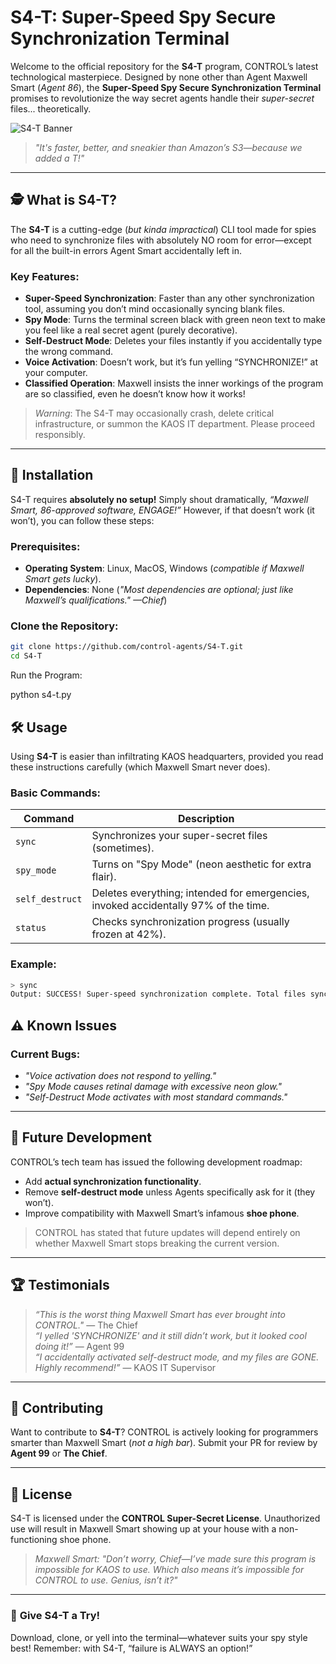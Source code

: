# **S4-T: Super-Speed Spy Secure Synchronization Terminal**

Welcome to the official repository for the **S4-T** program, CONTROL’s latest technological masterpiece. Designed by none other than Agent Maxwell Smart (*Agent 86*), the **Super-Speed Spy Secure Synchronization Terminal** promises to revolutionize the way secret agents handle their *super-secret* files... theoretically.  

![S4-T Banner](https://upload.wikimedia.org/wikipedia/commons/a/a7/Get_smart_logo.png)  
> *"It's faster, better, and sneakier than Amazon’s S3—because we added a T!"*

---

## 🕵️ **What is S4-T?**

The **S4-T** is a cutting-edge (*but kinda impractical*) CLI tool made for spies who need to synchronize files with absolutely NO room for error—except for all the built-in errors Agent Smart accidentally left in.

### Key Features:
- **Super-Speed Synchronization**: Faster than any other synchronization tool, assuming you don’t mind occasionally syncing blank files.  
- **Spy Mode**: Turns the terminal screen black with green neon text to make you feel like a real secret agent (purely decorative).  
- **Self-Destruct Mode**: Deletes your files instantly if you accidentally type the wrong command.  
- **Voice Activation**: Doesn’t work, but it’s fun yelling “SYNCHRONIZE!” at your computer.  
- **Classified Operation**: Maxwell insists the inner workings of the program are so classified, even he doesn’t know how it works!  

> *Warning*: The S4-T may occasionally crash, delete critical infrastructure, or summon the KAOS IT department. Please proceed responsibly.

---

## 🚀 **Installation**

S4-T requires **absolutely no setup!** Simply shout dramatically, *“Maxwell Smart, 86-approved software, ENGAGE!”* However, if that doesn’t work (it won’t), you can follow these steps:

### Prerequisites:
- **Operating System**: Linux, MacOS, Windows (*compatible if Maxwell Smart gets lucky*).  
- **Dependencies**: None (*"Most dependencies are optional; just like Maxwell’s qualifications." —Chief*)

### Clone the Repository:
```bash
git clone https://github.com/control-agents/S4-T.git
cd S4-T
```

Run the Program:

python s4-t.py


## 🛠️ **Usage**

Using **S4-T** is easier than infiltrating KAOS headquarters, provided you read these instructions carefully (which Maxwell Smart never does).

### Basic Commands:
| **Command**             | **Description**                                         |
|--------------------------|---------------------------------------------------------|
| `sync`                  | Synchronizes your super-secret files (sometimes).       |
| `spy_mode`              | Turns on "Spy Mode" (neon aesthetic for extra flair).   |
| `self_destruct`         | Deletes everything; intended for emergencies, invoked accidentally 97% of the time. |
| `status`                | Checks synchronization progress (usually frozen at 42%).|

### Example:
```bash
> sync
Output: SUCCESS! Super-speed synchronization complete. Total files synchronized: 0
```

## ⚠️ **Known Issues**

### Current Bugs:
- *"Voice activation does not respond to yelling."*  
- *"Spy Mode causes retinal damage with excessive neon glow."*  
- *"Self-Destruct Mode activates with most standard commands."*  

---

## 🤖 **Future Development**

CONTROL’s tech team has issued the following development roadmap:  
- Add **actual synchronization functionality**.  
- Remove **self-destruct mode** unless Agents specifically ask for it (they won’t).  
- Improve compatibility with Maxwell Smart’s infamous **shoe phone**.

> CONTROL has stated that future updates will depend entirely on whether Maxwell Smart stops breaking the current version.

---

## 🏆 **Testimonials**

> *“This is the worst thing Maxwell Smart has ever brought into CONTROL."* — The Chief  
> *“I yelled 'SYNCHRONIZE' and it still didn’t work, but it looked cool doing it!”* — Agent 99  
> *“I accidentally activated self-destruct mode, and my files are GONE. Highly recommend!”* — KAOS IT Supervisor  

---

## 📜 **Contributing**

Want to contribute to **S4-T**? CONTROL is actively looking for programmers smarter than Maxwell Smart (*not a high bar*). Submit your PR for review by **Agent 99** or **The Chief**.

---

## 📄 **License**

S4-T is licensed under the **CONTROL Super-Secret License**. Unauthorized use will result in Maxwell Smart showing up at your house with a non-functioning shoe phone.

> *Maxwell Smart: "Don’t worry, Chief—I’ve made sure this program is impossible for KAOS to use. Which also means it’s impossible for CONTROL to use. Genius, isn’t it?"*

---

### 🧪 **Give S4-T a Try!**
Download, clone, or yell into the terminal—whatever suits your spy style best! Remember: with S4-T, “failure is ALWAYS an option!” 
